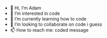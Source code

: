 - 👋 Hi, I’m Adam
- 👀 I’m interested in code
- 🌱 I’m currently learning how to code
- 💞️ I’m looking to collaborate on code i guess
- 📫 How to reach me: coded message

<!---
adam7397/adam7397 is a ✨ special ✨ repository because its `README.md` (this file) appears on your GitHub profile.
You can click the Preview link to take a look at your changes.
--->
